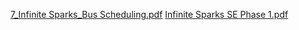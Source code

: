 [7_Infinite Sparks_Bus Scheduling.pdf](https://github.com/user-attachments/files/19811800/7_Infinite.Sparks_Bus.Scheduling.pdf)
[Infinite Sparks SE Phase 1.pdf](https://github.com/user-attachments/files/19811805/Infinite.Sparks.SE.Phase.1.pdf)
